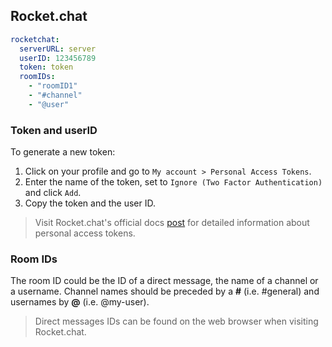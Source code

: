 ## Rocket.chat

```yml
rocketchat:
  serverURL: server
  userID: 123456789
  token: token
  roomIDs:
    - "roomID1"
    - "#channel"
    - "@user"
```

### Token and userID

To generate a new token:

1. Click on your profile and go to `My account > Personal Access Tokens`.
2. Enter the name of the token, set to `Ignore (Two Factor Authentication)` and click `Add`.
3. Copy the token and the user ID.

> Visit Rocket.chat's official docs [post](https://docs.rocket.chat/guides/user-guides/user-panel/managing-your-account/personal-access-token) for detailed information about personal access tokens.

### Room IDs

The room ID could be the ID of a direct message, the name of a channel or a username. Channel names should be preceded by a **\#** (i.e. #general) and usernames by **@** (i.e. @my-user).

> Direct messages IDs can be found on the web browser when visiting Rocket.chat.